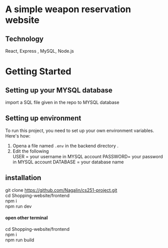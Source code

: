 

# A simple weapon reservation website

## Technology
React, Express , MySQL, Node.js

# Getting Started

## Setting up your MYSQL database
import a SQL file given in the repo to MYSQL database

## Setting up environment
To run this project, you need to set up your own environment variables. Here's how: 
1. Opena a file named `.env` in the backend directory . 
2.  Edit the following <br/> 
		 USER = your username in MYSQL account
		 PASSWORD= your password in MYSQL account
		 DATABASE = your database name

## installation
git clone https://github.com/Nagalin/cs251-project.git <br />
cd Shopping-website/frontend <br />
npm i <br />
npm run dev <br />

#### open other terminal
cd Shopping-website/frontend <br />
npm i <br />
npm run build<br />
